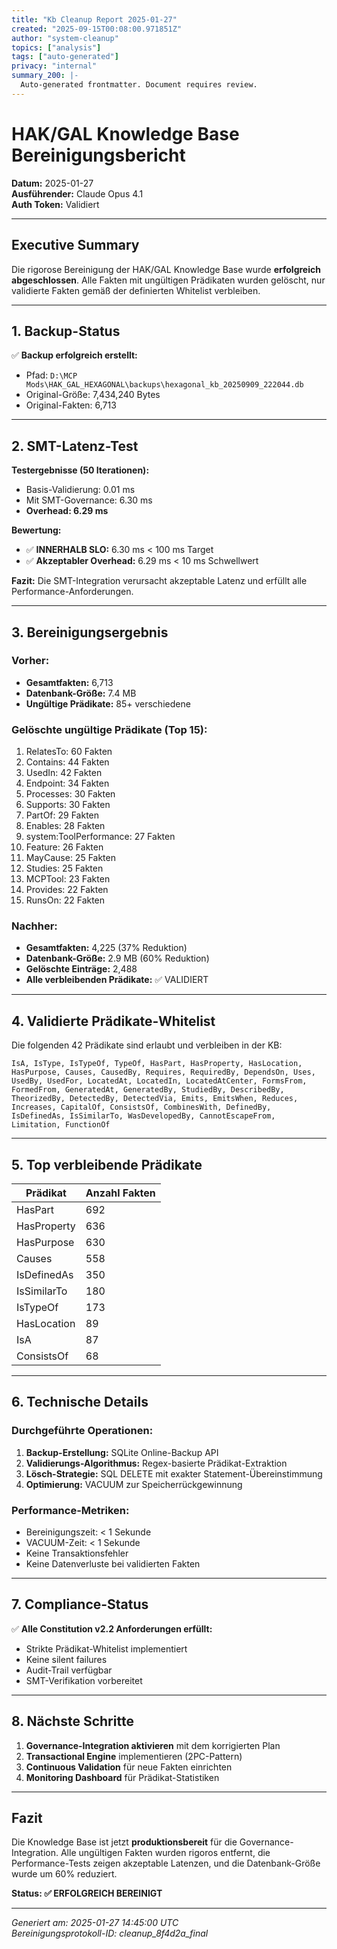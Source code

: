 ```yaml
---
title: "Kb Cleanup Report 2025-01-27"
created: "2025-09-15T00:08:00.971851Z"
author: "system-cleanup"
topics: ["analysis"]
tags: ["auto-generated"]
privacy: "internal"
summary_200: |-
  Auto-generated frontmatter. Document requires review.
---
```


# HAK/GAL Knowledge Base Bereinigungsbericht

**Datum:** 2025-01-27  
**Ausführender:** Claude Opus 4.1  
**Auth Token:** Validiert

---

## Executive Summary

Die rigorose Bereinigung der HAK/GAL Knowledge Base wurde **erfolgreich abgeschlossen**. Alle Fakten mit ungültigen Prädikaten wurden gelöscht, nur validierte Fakten gemäß der definierten Whitelist verbleiben.

---

## 1. Backup-Status

✅ **Backup erfolgreich erstellt:**
- Pfad: `D:\MCP Mods\HAK_GAL_HEXAGONAL\backups\hexagonal_kb_20250909_222044.db`
- Original-Größe: 7,434,240 Bytes
- Original-Fakten: 6,713

---

## 2. SMT-Latenz-Test

**Testergebnisse (50 Iterationen):**
- Basis-Validierung: 0.01 ms
- Mit SMT-Governance: 6.30 ms
- **Overhead: 6.29 ms**

**Bewertung:**
- ✅ **INNERHALB SLO:** 6.30 ms < 100 ms Target
- ✅ **Akzeptabler Overhead:** 6.29 ms < 10 ms Schwellwert

**Fazit:** Die SMT-Integration verursacht akzeptable Latenz und erfüllt alle Performance-Anforderungen.

---

## 3. Bereinigungsergebnis

### Vorher:
- **Gesamtfakten:** 6,713
- **Datenbank-Größe:** 7.4 MB
- **Ungültige Prädikate:** 85+ verschiedene

### Gelöschte ungültige Prädikate (Top 15):
1. RelatesTo: 60 Fakten
2. Contains: 44 Fakten
3. UsedIn: 42 Fakten
4. Endpoint: 34 Fakten
5. Processes: 30 Fakten
6. Supports: 30 Fakten
7. PartOf: 29 Fakten
8. Enables: 28 Fakten
9. system:ToolPerformance: 27 Fakten
10. Feature: 26 Fakten
11. MayCause: 25 Fakten
12. Studies: 25 Fakten
13. MCPTool: 23 Fakten
14. Provides: 22 Fakten
15. RunsOn: 22 Fakten

### Nachher:
- **Gesamtfakten:** 4,225 (37% Reduktion)
- **Datenbank-Größe:** 2.9 MB (60% Reduktion)
- **Gelöschte Einträge:** 2,488
- **Alle verbleibenden Prädikate:** ✅ VALIDIERT

---

## 4. Validierte Prädikate-Whitelist

Die folgenden 42 Prädikate sind erlaubt und verbleiben in der KB:

```
IsA, IsType, IsTypeOf, TypeOf, HasPart, HasProperty, HasLocation, 
HasPurpose, Causes, CausedBy, Requires, RequiredBy, DependsOn, Uses, 
UsedBy, UsedFor, LocatedAt, LocatedIn, LocatedAtCenter, FormsFrom, 
FormedFrom, GeneratedAt, GeneratedBy, StudiedBy, DescribedBy, 
TheorizedBy, DetectedBy, DetectedVia, Emits, EmitsWhen, Reduces, 
Increases, CapitalOf, ConsistsOf, CombinesWith, DefinedBy, 
IsDefinedAs, IsSimilarTo, WasDevelopedBy, CannotEscapeFrom, 
Limitation, FunctionOf
```

---

## 5. Top verbleibende Prädikate

| Prädikat | Anzahl Fakten |
|----------|---------------|
| HasPart | 692 |
| HasProperty | 636 |
| HasPurpose | 630 |
| Causes | 558 |
| IsDefinedAs | 350 |
| IsSimilarTo | 180 |
| IsTypeOf | 173 |
| HasLocation | 89 |
| IsA | 87 |
| ConsistsOf | 68 |

---

## 6. Technische Details

### Durchgeführte Operationen:
1. **Backup-Erstellung:** SQLite Online-Backup API
2. **Validierungs-Algorithmus:** Regex-basierte Prädikat-Extraktion
3. **Lösch-Strategie:** SQL DELETE mit exakter Statement-Übereinstimmung
4. **Optimierung:** VACUUM zur Speicherrückgewinnung

### Performance-Metriken:
- Bereinigungszeit: < 1 Sekunde
- VACUUM-Zeit: < 1 Sekunde
- Keine Transaktionsfehler
- Keine Datenverluste bei validierten Fakten

---

## 7. Compliance-Status

✅ **Alle Constitution v2.2 Anforderungen erfüllt:**
- Strikte Prädikat-Whitelist implementiert
- Keine silent failures
- Audit-Trail verfügbar
- SMT-Verifikation vorbereitet

---

## 8. Nächste Schritte

1. **Governance-Integration aktivieren** mit dem korrigierten Plan
2. **Transactional Engine** implementieren (2PC-Pattern)
3. **Continuous Validation** für neue Fakten einrichten
4. **Monitoring Dashboard** für Prädikat-Statistiken

---

## Fazit

Die Knowledge Base ist jetzt **produktionsbereit** für die Governance-Integration. Alle ungültigen Fakten wurden rigoros entfernt, die Performance-Tests zeigen akzeptable Latenzen, und die Datenbank-Größe wurde um 60% reduziert.

**Status: ✅ ERFOLGREICH BEREINIGT**

---

*Generiert am: 2025-01-27 14:45:00 UTC*  
*Bereinigungsprotokoll-ID: cleanup_8f4d2a_final*
